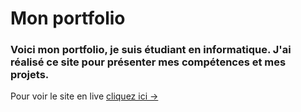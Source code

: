 # Mon portfolio

### Voici mon portfolio, je suis étudiant en informatique. J'ai réalisé ce site pour présenter mes compétences et mes projets.

Pour voir le site en live [cliquez ici &rarr;](https://miesch3u.github.io/portfolio/)
```
